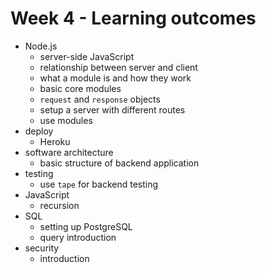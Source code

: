 # Week 4 - Learning outcomes


- Node.js
  - server-side JavaScript
  - relationship between server and client
  - what a module is and how they work
  - basic core modules
  - `request` and `response` objects
  - setup a server with different routes
  - use modules
- deploy
  - Heroku
- software architecture
  - basic structure of backend application
- testing
  - use `tape` for backend testing
- JavaScript
  - recursion
- SQL
  - setting up PostgreSQL
  - query introduction
- security
  - introduction
